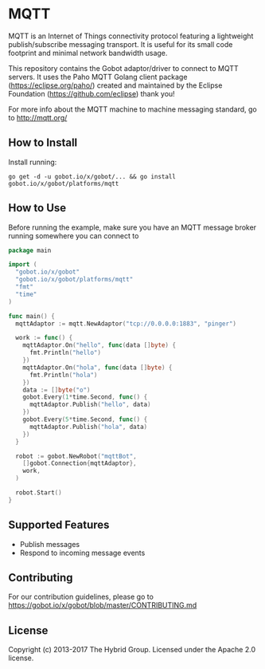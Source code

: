 # MQTT

MQTT is an Internet of Things connectivity protocol featuring a lightweight publish/subscribe messaging transport. It is useful for its small code footprint and minimal network bandwidth usage.

This repository contains the Gobot adaptor/driver to connect to MQTT servers. It uses the Paho MQTT Golang client package (https://eclipse.org/paho/) created and maintained by the Eclipse Foundation (https://github.com/eclipse) thank you!

For more info about the MQTT machine to machine messaging standard, go to http://mqtt.org/

## How to Install

Install running:

```
go get -d -u gobot.io/x/gobot/... && go install gobot.io/x/gobot/platforms/mqtt
```

## How to Use

Before running the example, make sure you have an MQTT message broker running somewhere you can connect to

```go
package main

import (
  "gobot.io/x/gobot"
  "gobot.io/x/gobot/platforms/mqtt"
  "fmt"
  "time"
)

func main() {
  mqttAdaptor := mqtt.NewAdaptor("tcp://0.0.0.0:1883", "pinger")

  work := func() {
    mqttAdaptor.On("hello", func(data []byte) {
      fmt.Println("hello")
    })
    mqttAdaptor.On("hola", func(data []byte) {
      fmt.Println("hola")
    })
    data := []byte("o")
    gobot.Every(1*time.Second, func() {
      mqttAdaptor.Publish("hello", data)
    })
    gobot.Every(5*time.Second, func() {
      mqttAdaptor.Publish("hola", data)
    })
  }

  robot := gobot.NewRobot("mqttBot",
    []gobot.Connection{mqttAdaptor},
    work,
  )

  robot.Start()
}
```

## Supported Features

* Publish messages
* Respond to incoming message events

## Contributing

For our contribution guidelines, please go to https://gobot.io/x/gobot/blob/master/CONTRIBUTING.md

## License

Copyright (c) 2013-2017 The Hybrid Group. Licensed under the Apache 2.0 license.

